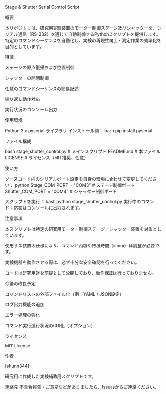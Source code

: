 Stage & Shutter Serial Control Script

概要

本リポジトリは、研究用実験装置のモーター制御ステージ及びシャッターを、シリアル通信（RS-232）を通じて自動制御するPythonスクリプトを提供します。
特定のコマンドシーケンスを自動化し、実験の再現性向上・測定作業の効率化を目的としています。

特徴

ステージの原点復帰および位置制御

シャッターの開閉制御

任意のコマンドシーケンスの簡易記述

繰り返し動作対応

実行状況のコンソール出力

使用環境

Python 3.x
pyserial ライブラリ
インストール例：
bash
pip install pyserial

ファイル構成

bash
stage_shutter_control.py    # メインスクリプト
README.md                   # 本ファイル
LICENSE                     # ライセンス（MIT推奨、任意）

使い方

ソースコード内のシリアルポート設定を自身の環境に合わせて変更してください：
python
Stage_COM_PORT = "COM3"     # ステージ制御ポート
Shutter_COM_PORT = "COM4"   # シャッター制御ポート

スクリプトを実行：
bash
python stage_shutter_control.py
実行中のコマンド・応答はコンソールに出力されます。

注意事項

本スクリプトは特定の研究用モーター制御ステージ／シャッター装置を対象としています。

使用する装置の仕様により、コマンド内容や待機時間（sleep）は調整が必要です。

実験機器を動作させる際は、必ず十分な安全確認を行ってください。

コードは研究用途を前提として公開しており、動作保証は行っておりません。

今後の改良予定

コマンドリストの外部ファイル化（例：YAML / JSON設定）

ログ出力機能の追加

エラー処理の強化

コマンド実行進行状況のGUI化（オプション）

ライセンス

MIT License

作者

[shunn344]

研究用に作成した実験補助用スクリプトです。

連絡先
不具合報告・ご意見などがありましたら、Issuesからご連絡ください。
